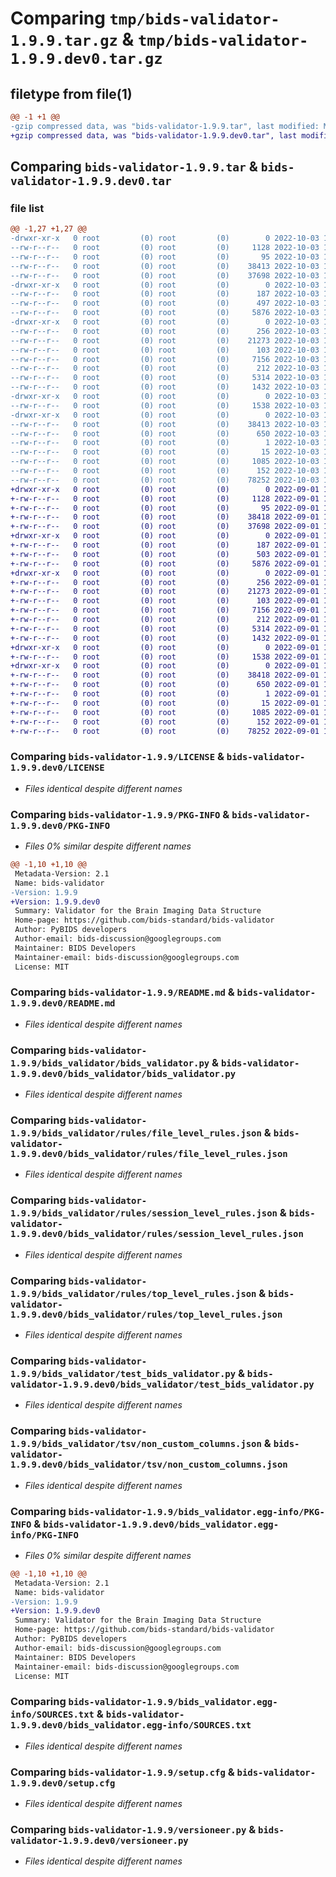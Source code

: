 # Comparing `tmp/bids-validator-1.9.9.tar.gz` & `tmp/bids-validator-1.9.9.dev0.tar.gz`

## filetype from file(1)

```diff
@@ -1 +1 @@
-gzip compressed data, was "bids-validator-1.9.9.tar", last modified: Mon Oct  3 16:21:27 2022, max compression
+gzip compressed data, was "bids-validator-1.9.9.dev0.tar", last modified: Thu Sep  1 18:46:20 2022, max compression
```

## Comparing `bids-validator-1.9.9.tar` & `bids-validator-1.9.9.dev0.tar`

### file list

```diff
@@ -1,27 +1,27 @@
-drwxr-xr-x   0 root         (0) root         (0)        0 2022-10-03 16:21:27.723331 bids-validator-1.9.9/
--rw-r--r--   0 root         (0) root         (0)     1128 2022-10-03 16:20:55.000000 bids-validator-1.9.9/LICENSE
--rw-r--r--   0 root         (0) root         (0)       95 2022-10-03 16:20:55.000000 bids-validator-1.9.9/MANIFEST.in
--rw-r--r--   0 root         (0) root         (0)    38413 2022-10-03 16:21:27.723331 bids-validator-1.9.9/PKG-INFO
--rw-r--r--   0 root         (0) root         (0)    37698 2022-10-03 16:20:55.000000 bids-validator-1.9.9/README.md
-drwxr-xr-x   0 root         (0) root         (0)        0 2022-10-03 16:21:27.723331 bids-validator-1.9.9/bids_validator/
--rw-r--r--   0 root         (0) root         (0)      187 2022-10-03 16:20:55.000000 bids-validator-1.9.9/bids_validator/__init__.py
--rw-r--r--   0 root         (0) root         (0)      497 2022-10-03 16:21:27.723331 bids-validator-1.9.9/bids_validator/_version.py
--rw-r--r--   0 root         (0) root         (0)     5876 2022-10-03 16:20:55.000000 bids-validator-1.9.9/bids_validator/bids_validator.py
-drwxr-xr-x   0 root         (0) root         (0)        0 2022-10-03 16:21:27.723331 bids-validator-1.9.9/bids_validator/rules/
--rw-r--r--   0 root         (0) root         (0)      256 2022-10-03 16:20:55.000000 bids-validator-1.9.9/bids_validator/rules/associated_data_rules.json
--rw-r--r--   0 root         (0) root         (0)    21273 2022-10-03 16:20:55.000000 bids-validator-1.9.9/bids_validator/rules/file_level_rules.json
--rw-r--r--   0 root         (0) root         (0)      103 2022-10-03 16:20:55.000000 bids-validator-1.9.9/bids_validator/rules/phenotypic_rules.json
--rw-r--r--   0 root         (0) root         (0)     7156 2022-10-03 16:20:55.000000 bids-validator-1.9.9/bids_validator/rules/session_level_rules.json
--rw-r--r--   0 root         (0) root         (0)      212 2022-10-03 16:20:55.000000 bids-validator-1.9.9/bids_validator/rules/subject_level_rules.json
--rw-r--r--   0 root         (0) root         (0)     5314 2022-10-03 16:20:55.000000 bids-validator-1.9.9/bids_validator/rules/top_level_rules.json
--rw-r--r--   0 root         (0) root         (0)     1432 2022-10-03 16:20:55.000000 bids-validator-1.9.9/bids_validator/test_bids_validator.py
-drwxr-xr-x   0 root         (0) root         (0)        0 2022-10-03 16:21:27.723331 bids-validator-1.9.9/bids_validator/tsv/
--rw-r--r--   0 root         (0) root         (0)     1538 2022-10-03 16:20:55.000000 bids-validator-1.9.9/bids_validator/tsv/non_custom_columns.json
-drwxr-xr-x   0 root         (0) root         (0)        0 2022-10-03 16:21:27.719331 bids-validator-1.9.9/bids_validator.egg-info/
--rw-r--r--   0 root         (0) root         (0)    38413 2022-10-03 16:21:27.000000 bids-validator-1.9.9/bids_validator.egg-info/PKG-INFO
--rw-r--r--   0 root         (0) root         (0)      650 2022-10-03 16:21:27.000000 bids-validator-1.9.9/bids_validator.egg-info/SOURCES.txt
--rw-r--r--   0 root         (0) root         (0)        1 2022-10-03 16:21:27.000000 bids-validator-1.9.9/bids_validator.egg-info/dependency_links.txt
--rw-r--r--   0 root         (0) root         (0)       15 2022-10-03 16:21:27.000000 bids-validator-1.9.9/bids_validator.egg-info/top_level.txt
--rw-r--r--   0 root         (0) root         (0)     1085 2022-10-03 16:21:27.723331 bids-validator-1.9.9/setup.cfg
--rw-r--r--   0 root         (0) root         (0)      152 2022-10-03 16:20:55.000000 bids-validator-1.9.9/setup.py
--rw-r--r--   0 root         (0) root         (0)    78252 2022-10-03 16:20:55.000000 bids-validator-1.9.9/versioneer.py
+drwxr-xr-x   0 root         (0) root         (0)        0 2022-09-01 18:46:20.406951 bids-validator-1.9.9.dev0/
+-rw-r--r--   0 root         (0) root         (0)     1128 2022-09-01 18:45:57.000000 bids-validator-1.9.9.dev0/LICENSE
+-rw-r--r--   0 root         (0) root         (0)       95 2022-09-01 18:45:57.000000 bids-validator-1.9.9.dev0/MANIFEST.in
+-rw-r--r--   0 root         (0) root         (0)    38418 2022-09-01 18:46:20.406951 bids-validator-1.9.9.dev0/PKG-INFO
+-rw-r--r--   0 root         (0) root         (0)    37698 2022-09-01 18:45:57.000000 bids-validator-1.9.9.dev0/README.md
+drwxr-xr-x   0 root         (0) root         (0)        0 2022-09-01 18:46:20.406951 bids-validator-1.9.9.dev0/bids_validator/
+-rw-r--r--   0 root         (0) root         (0)      187 2022-09-01 18:45:57.000000 bids-validator-1.9.9.dev0/bids_validator/__init__.py
+-rw-r--r--   0 root         (0) root         (0)      503 2022-09-01 18:46:20.406951 bids-validator-1.9.9.dev0/bids_validator/_version.py
+-rw-r--r--   0 root         (0) root         (0)     5876 2022-09-01 18:45:57.000000 bids-validator-1.9.9.dev0/bids_validator/bids_validator.py
+drwxr-xr-x   0 root         (0) root         (0)        0 2022-09-01 18:46:20.406951 bids-validator-1.9.9.dev0/bids_validator/rules/
+-rw-r--r--   0 root         (0) root         (0)      256 2022-09-01 18:45:57.000000 bids-validator-1.9.9.dev0/bids_validator/rules/associated_data_rules.json
+-rw-r--r--   0 root         (0) root         (0)    21273 2022-09-01 18:45:57.000000 bids-validator-1.9.9.dev0/bids_validator/rules/file_level_rules.json
+-rw-r--r--   0 root         (0) root         (0)      103 2022-09-01 18:45:57.000000 bids-validator-1.9.9.dev0/bids_validator/rules/phenotypic_rules.json
+-rw-r--r--   0 root         (0) root         (0)     7156 2022-09-01 18:45:57.000000 bids-validator-1.9.9.dev0/bids_validator/rules/session_level_rules.json
+-rw-r--r--   0 root         (0) root         (0)      212 2022-09-01 18:45:57.000000 bids-validator-1.9.9.dev0/bids_validator/rules/subject_level_rules.json
+-rw-r--r--   0 root         (0) root         (0)     5314 2022-09-01 18:45:57.000000 bids-validator-1.9.9.dev0/bids_validator/rules/top_level_rules.json
+-rw-r--r--   0 root         (0) root         (0)     1432 2022-09-01 18:45:57.000000 bids-validator-1.9.9.dev0/bids_validator/test_bids_validator.py
+drwxr-xr-x   0 root         (0) root         (0)        0 2022-09-01 18:46:20.406951 bids-validator-1.9.9.dev0/bids_validator/tsv/
+-rw-r--r--   0 root         (0) root         (0)     1538 2022-09-01 18:45:57.000000 bids-validator-1.9.9.dev0/bids_validator/tsv/non_custom_columns.json
+drwxr-xr-x   0 root         (0) root         (0)        0 2022-09-01 18:46:20.406951 bids-validator-1.9.9.dev0/bids_validator.egg-info/
+-rw-r--r--   0 root         (0) root         (0)    38418 2022-09-01 18:46:20.000000 bids-validator-1.9.9.dev0/bids_validator.egg-info/PKG-INFO
+-rw-r--r--   0 root         (0) root         (0)      650 2022-09-01 18:46:20.000000 bids-validator-1.9.9.dev0/bids_validator.egg-info/SOURCES.txt
+-rw-r--r--   0 root         (0) root         (0)        1 2022-09-01 18:46:20.000000 bids-validator-1.9.9.dev0/bids_validator.egg-info/dependency_links.txt
+-rw-r--r--   0 root         (0) root         (0)       15 2022-09-01 18:46:20.000000 bids-validator-1.9.9.dev0/bids_validator.egg-info/top_level.txt
+-rw-r--r--   0 root         (0) root         (0)     1085 2022-09-01 18:46:20.406951 bids-validator-1.9.9.dev0/setup.cfg
+-rw-r--r--   0 root         (0) root         (0)      152 2022-09-01 18:45:57.000000 bids-validator-1.9.9.dev0/setup.py
+-rw-r--r--   0 root         (0) root         (0)    78252 2022-09-01 18:45:57.000000 bids-validator-1.9.9.dev0/versioneer.py
```

### Comparing `bids-validator-1.9.9/LICENSE` & `bids-validator-1.9.9.dev0/LICENSE`

 * *Files identical despite different names*

### Comparing `bids-validator-1.9.9/PKG-INFO` & `bids-validator-1.9.9.dev0/PKG-INFO`

 * *Files 0% similar despite different names*

```diff
@@ -1,10 +1,10 @@
 Metadata-Version: 2.1
 Name: bids-validator
-Version: 1.9.9
+Version: 1.9.9.dev0
 Summary: Validator for the Brain Imaging Data Structure
 Home-page: https://github.com/bids-standard/bids-validator
 Author: PyBIDS developers
 Author-email: bids-discussion@googlegroups.com
 Maintainer: BIDS Developers
 Maintainer-email: bids-discussion@googlegroups.com
 License: MIT
```

### Comparing `bids-validator-1.9.9/README.md` & `bids-validator-1.9.9.dev0/README.md`

 * *Files identical despite different names*

### Comparing `bids-validator-1.9.9/bids_validator/bids_validator.py` & `bids-validator-1.9.9.dev0/bids_validator/bids_validator.py`

 * *Files identical despite different names*

### Comparing `bids-validator-1.9.9/bids_validator/rules/file_level_rules.json` & `bids-validator-1.9.9.dev0/bids_validator/rules/file_level_rules.json`

 * *Files identical despite different names*

### Comparing `bids-validator-1.9.9/bids_validator/rules/session_level_rules.json` & `bids-validator-1.9.9.dev0/bids_validator/rules/session_level_rules.json`

 * *Files identical despite different names*

### Comparing `bids-validator-1.9.9/bids_validator/rules/top_level_rules.json` & `bids-validator-1.9.9.dev0/bids_validator/rules/top_level_rules.json`

 * *Files identical despite different names*

### Comparing `bids-validator-1.9.9/bids_validator/test_bids_validator.py` & `bids-validator-1.9.9.dev0/bids_validator/test_bids_validator.py`

 * *Files identical despite different names*

### Comparing `bids-validator-1.9.9/bids_validator/tsv/non_custom_columns.json` & `bids-validator-1.9.9.dev0/bids_validator/tsv/non_custom_columns.json`

 * *Files identical despite different names*

### Comparing `bids-validator-1.9.9/bids_validator.egg-info/PKG-INFO` & `bids-validator-1.9.9.dev0/bids_validator.egg-info/PKG-INFO`

 * *Files 0% similar despite different names*

```diff
@@ -1,10 +1,10 @@
 Metadata-Version: 2.1
 Name: bids-validator
-Version: 1.9.9
+Version: 1.9.9.dev0
 Summary: Validator for the Brain Imaging Data Structure
 Home-page: https://github.com/bids-standard/bids-validator
 Author: PyBIDS developers
 Author-email: bids-discussion@googlegroups.com
 Maintainer: BIDS Developers
 Maintainer-email: bids-discussion@googlegroups.com
 License: MIT
```

### Comparing `bids-validator-1.9.9/bids_validator.egg-info/SOURCES.txt` & `bids-validator-1.9.9.dev0/bids_validator.egg-info/SOURCES.txt`

 * *Files identical despite different names*

### Comparing `bids-validator-1.9.9/setup.cfg` & `bids-validator-1.9.9.dev0/setup.cfg`

 * *Files identical despite different names*

### Comparing `bids-validator-1.9.9/versioneer.py` & `bids-validator-1.9.9.dev0/versioneer.py`

 * *Files identical despite different names*


